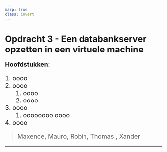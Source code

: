 ```yaml
---
marp: true
class: invert
---
```


<style>
    p, ul, li {font-size: 20px;}
    a{color:grey; text-decoration:underline;}
    a:hover{color:#eee;}
    section{justify-content:flex-start;}
</style>

# Opdracht 3 - Een databankserver opzetten in een virtuele machine

**Hoofdstukken**:

1. oooo
2. oooo
   1. oooo
   2. oooo
3. oooo
   1. oooooooo oooo
4. oooo

> Maxence, Mauro, Robin, Thomas , Xander

---
